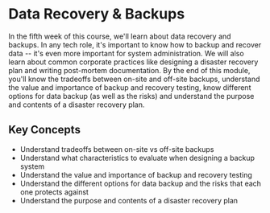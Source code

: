 # Data Recovery & Backups

In the fifth week of this course, we'll learn about data recovery and backups. In any tech role, it's important to know how to backup and recover data -- it's even more important for system administration. We will also learn about common corporate practices like designing a disaster recovery plan and writing post-mortem documentation. By the end of this module, you'll know the tradeoffs between on-site and off-site backups, understand the value and importance of backup and recovery testing, know different options for data backup (as well as the risks) and understand the purpose and contents of a disaster recovery plan.

## Key Concepts

* Understand tradeoffs between on-site vs off-site backups
* Understand what characteristics to evaluate when designing a backup system
* Understand the value and importance of backup and recovery testing
* Understand the different options for data backup and the risks that each one protects against
* Understand the purpose and contents of a disaster recovery plan